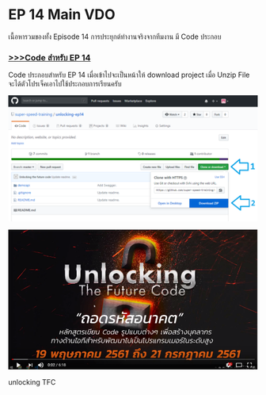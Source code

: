 # EP 14 Main VDO

เนื้อหารวมของทั้ง Episode 14 การประยุกต์ทำงานจริงจากทีมงาน มี Code ประกอบ
### [>>>Code สำหรับ EP 14](https://github.com/super-speed-training/unlocking-ep14)

Code ประกอบสำหรับ EP 14 เมื่อเข้าไปจะเป็นหน้าให้ download project เมื่อ Unzip File จะได้ตัวโปรเจ็คเอาไปใช้ประกอบการเรียนครับ

[![](images/EP14/GITdownload.PNG)](https://github.com/super-speed-training/unlocking-ep14)

[![](images/EP14/Items.PNG)](https://www.facebook.com/digitalthailandclub/videos/407846103027535/)


unlocking TFC

        



